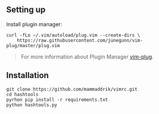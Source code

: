 ## Setting up
Install plugin manager:
```
curl -fLo ~/.vim/autoload/plug.vim --create-dirs \
    https://raw.githubusercontent.com/junegunn/vim-plug/master/plug.vim
```
> For more information about Plugin Manager [vim-plug](https://github.com/junegunn/vim-plug).

## Installation
```
git clone https://github.com/mammaddrik/vimrc.git
cd hashtools
pyrhon pip install -r requirements.txt
python hashtools.py
```
